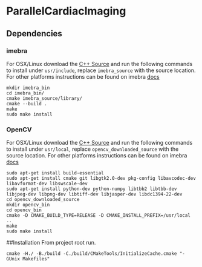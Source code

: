 # ParallelCardiacImaging

## Dependencies		
### imebra 		
For OSX/Linux download the [C++ Source](https://imebra.com/get-it/) and run the following commands to install under `usr/include`, replace `imebra_source` with the source location. For other platforms instructions can be found on imebra [docs](https://imebra.readthedocs.io/en/stable/compiling_imebra.html)	
		
```
mkdir imebra_bin
cd imebra_bin/
cmake imebra_source/library/
cmake --build .
make
sudo make install
```

### OpenCV
For OSX/Linux download the [C++ Source](http://opencv.org/downloads.html) and run the following commands to install under `usr/local`, replace `opencv_downloaded_source` with the source location. For other platforms instructions can be found on imebra [docs](http://docs.opencv.org/2.4/doc/tutorials/introduction/table_of_content_introduction/table_of_content_introduction.html)	
 
```
sudo apt-get install build-essential
sudo apt-get install cmake git libgtk2.0-dev pkg-config libavcodec-dev libavformat-dev libswscale-dev
sudo apt-get install python-dev python-numpy libtbb2 libtbb-dev libjpeg-dev libpng-dev libtiff-dev libjasper-dev libdc1394-22-dev
cd opencv_downloaded_source
mkdir opencv_bin
cd opencv_bin
cmake -D CMAKE_BUILD_TYPE=RELEASE -D CMAKE_INSTALL_PREFIX=/usr/local ..
make
sudo make install
```

##Installation
From project root run.

```
cmake -H./ -B./build -C./build/CMakeTools/InitializeCache.cmake "-GUnix Makefiles"
```